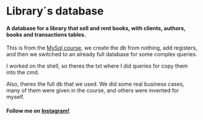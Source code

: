 # Library´s database
#### A database for a library that sell and rent books, with clients, authors, books and transactions tables.

This is from the [MySql course][2], we create the db from nothing, add registers, and then we switched to an already full database for some complex queries.

I worked on the shell, so theres the txt where I did queries for copy them into the cmd.

Also, theres the full db that we used. We did some real business cases, many of them were given in the course, and others were invented for myself.

#### Follow me on [Instagram!][1]
[1]: https://www.instagram.com/nicolasterroni/ "ig"
[2]: https://platzi.com/clases/sql-mysql/ "MySql course"
